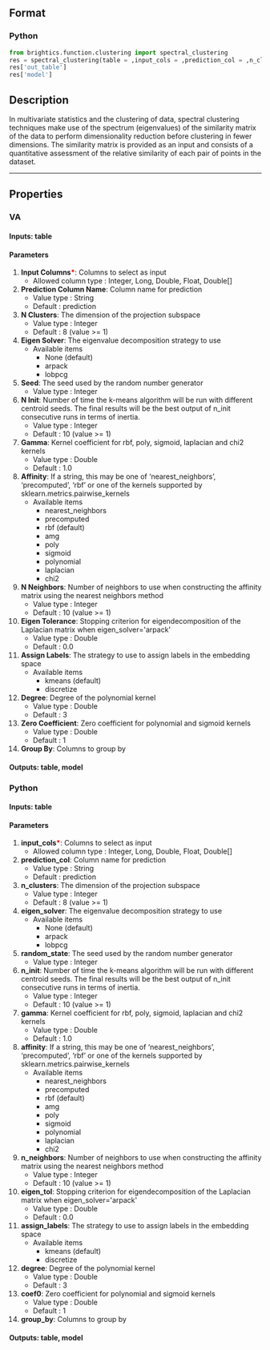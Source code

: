 ## Format
### Python
```python
from brightics.function.clustering import spectral_clustering
res = spectral_clustering(table = ,input_cols = ,prediction_col = ,n_clusters = ,eigen_solver = ,random_state = ,n_init = ,gamma = ,affinity = ,n_neighbors = ,eigen_tol = ,assign_labels = ,degree = ,coef0 = ,group_by = )
res['out_table']
res['model']
```

## Description
In multivariate statistics and the clustering of data, spectral clustering techniques make use of the spectrum (eigenvalues) of the similarity matrix of the data to perform dimensionality reduction before clustering in fewer dimensions. The similarity matrix is provided as an input and consists of a quantitative assessment of the relative similarity of each pair of points in the dataset.

---

## Properties
### VA
#### Inputs: table

#### Parameters
1. **Input Columns**<b style="color:red">*</b>: Columns to select as input
   - Allowed column type : Integer, Long, Double, Float, Double[]
2. **Prediction Column Name**: Column name for prediction
   - Value type : String
   - Default : prediction
3. **N Clusters**: The dimension of the projection subspace
   - Value type : Integer
   - Default : 8 (value >= 1)
4. **Eigen Solver**: The eigenvalue decomposition strategy to use
   - Available items
      - None (default)
      - arpack
      - lobpcg
5. **Seed**: The seed used by the random number generator
   - Value type : Integer
6. **N Init**: Number of time the k-means algorithm will be run with different centroid seeds. The final results will be the best output of n_init consecutive runs in terms of inertia.
   - Value type : Integer
   - Default : 10 (value >= 1)
7. **Gamma**: Kernel coefficient for rbf, poly, sigmoid, laplacian and chi2 kernels
   - Value type : Double
   - Default : 1.0
8. **Affinity**: If a string, this may be one of ‘nearest_neighbors’, ‘precomputed’, ‘rbf’ or one of the kernels supported by sklearn.metrics.pairwise_kernels
   - Available items
      - nearest_neighbors
      - precomputed
      - rbf (default)
      - amg
      - poly
      - sigmoid
      - polynomial
      - laplacian
      - chi2
9. **N Neighbors**: Number of neighbors to use when constructing the affinity matrix using the nearest neighbors method
   - Value type : Integer
   - Default : 10 (value >= 1)
10. **Eigen Tolerance**: Stopping criterion for eigendecomposition of the Laplacian matrix when eigen_solver='arpack'
    - Value type : Double
    - Default : 0.0
11. **Assign Labels**: The strategy to use to assign labels in the embedding space
    - Available items
       - kmeans (default)
       - discretize
12. **Degree**: Degree of the polynomial kernel
    - Value type : Double
    - Default : 3
13. **Zero Coefficient**: Zero coefficient for polynomial and sigmoid kernels
    - Value type : Double
    - Default : 1
14. **Group By**: Columns to group by

#### Outputs: table, model

### Python
#### Inputs: table

#### Parameters
1. **input_cols**<b style="color:red">*</b>: Columns to select as input
   - Allowed column type : Integer, Long, Double, Float, Double[]
2. **prediction_col**: Column name for prediction
   - Value type : String
   - Default : prediction
3. **n_clusters**: The dimension of the projection subspace
   - Value type : Integer
   - Default : 8 (value >= 1)
4. **eigen_solver**: The eigenvalue decomposition strategy to use
   - Available items
      - None (default)
      - arpack
      - lobpcg
5. **random_state**: The seed used by the random number generator
   - Value type : Integer
6. **n_init**: Number of time the k-means algorithm will be run with different centroid seeds. The final results will be the best output of n_init consecutive runs in terms of inertia.
   - Value type : Integer
   - Default : 10 (value >= 1)
7. **gamma**: Kernel coefficient for rbf, poly, sigmoid, laplacian and chi2 kernels
   - Value type : Double
   - Default : 1.0
8. **affinity**: If a string, this may be one of ‘nearest_neighbors’, ‘precomputed’, ‘rbf’ or one of the kernels supported by sklearn.metrics.pairwise_kernels
   - Available items
      - nearest_neighbors
      - precomputed
      - rbf (default)
      - amg
      - poly
      - sigmoid
      - polynomial
      - laplacian
      - chi2
9. **n_neighbors**: Number of neighbors to use when constructing the affinity matrix using the nearest neighbors method
   - Value type : Integer
   - Default : 10 (value >= 1)
10. **eigen_tol**: Stopping criterion for eigendecomposition of the Laplacian matrix when eigen_solver='arpack'
    - Value type : Double
    - Default : 0.0
11. **assign_labels**: The strategy to use to assign labels in the embedding space
    - Available items
       - kmeans (default)
       - discretize
12. **degree**: Degree of the polynomial kernel
    - Value type : Double
    - Default : 3
13. **coef0**: Zero coefficient for polynomial and sigmoid kernels
    - Value type : Double
    - Default : 1
14. **group_by**: Columns to group by

#### Outputs: table, model

